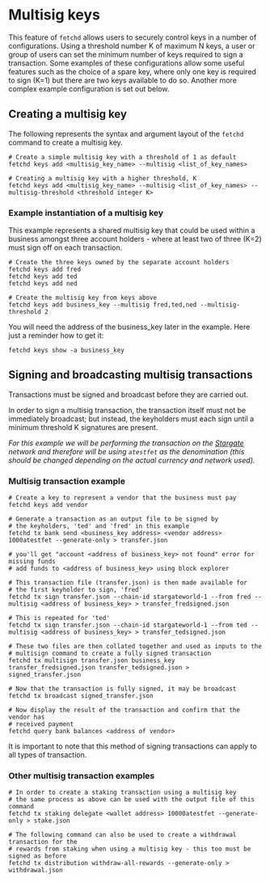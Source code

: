 # Multisig keys

This feature of `fetchd` allows users to securely control keys in a number of configurations. Using a threshold number K of maximum N keys, a user or group of users can set the minimum number of keys required to sign a transaction. Some examples of these configurations allow some useful features such as the choice of a spare key, where only one key is required to sign (K=1) but there are two keys available to do so. Another more complex example configuration is set out below.

## Creating a multisig key
The following represents the syntax and argument layout of the `fetchd` command to create a multisig key.

```
# Create a simple multisig key with a threshold of 1 as default
fetchd keys add <multisig_key_name> --multisig <list_of_key_names>

# Creating a multisig key with a higher threshold, K
fetchd keys add <multisig_key_name> --multisig <list_of_key_names> --multisig-threshold <threshold integer K>
```

### Example instantiation of a multisig key
This example represents a shared multisig key that could be used within a business amongst three account holders - where at least two of three (K=2) must sign off on each transaction.

```
# Create the three keys owned by the separate account holders
fetchd keys add fred
fetchd keys add ted
fetchd keys add ned 

# Create the multisig key from keys above
fetchd keys add business_key --multisig fred,ted,ned --multisig-threshold 2
```
You will need the address of the business_key later in the example. Here just a reminder how to get it:

```
fetchd keys show -a business_key
```
## Signing and broadcasting multisig transactions
Transactions must be signed and broadcast before they are carried out.

In order to sign a multisig transaction, the transaction itself must not be immediately broadcast; but instead, the keyholders must each sign until a minimum threshold K signatures are present.

*For this example we will be performing the transaction on the [Stargate](https://explore-stargateworld.fetch.ai/) network and therefore will be using `atestfet` as the denomination (this should be changed depending on the actual currency and network used).*

### Multisig transaction example

```
# Create a key to represent a vendor that the business must pay
fetchd keys add vendor

# Generate a transaction as an output file to be signed by 
# the keyholders, 'ted' and 'fred' in this example
fetchd tx bank send <business_key address> <vendor address> 1000atestfet --generate-only > transfer.json

# you'll get "account <address of business_key> not found" error for missing funds 
# add funds to <address of business_key> using block explorer
	
# This transaction file (transfer.json) is then made available for
# the first keyholder to sign, 'fred'
fetchd tx sign transfer.json --chain-id stargateworld-1 --from fred --multisig <address of business_key> > transfer_fredsigned.json

# This is repeated for 'ted'
fetchd tx sign transfer.json --chain-id stargateworld-1 --from ted --multisig <address of business_key> > transfer_tedsigned.json

# These two files are then collated together and used as inputs to the
# multisign command to create a fully signed transaction
fetchd tx multisign transfer.json business_key transfer_fredsigned.json transfer_tedsigned.json > signed_transfer.json

# Now that the transaction is fully signed, it may be broadcast
fetchd tx broadcast signed_transfer.json

# Now display the result of the transaction and confirm that the vendor has
# received payment
fetchd query bank balances <address of vendor>
```
It is important to note that this method of signing transactions can apply to all types of transaction.

### Other multisig transaction examples

```
# In order to create a staking transaction using a multisig key
# the same process as above can be used with the output file of this command
fetchd tx staking delegate <wallet address> 10000atestfet --generate-only > stake.json

# The following command can also be used to create a withdrawal transaction for the
# rewards from staking when using a multisig key - this too must be signed as before
fetchd tx distribution withdraw-all-rewards --generate-only > withdrawal.json
```
